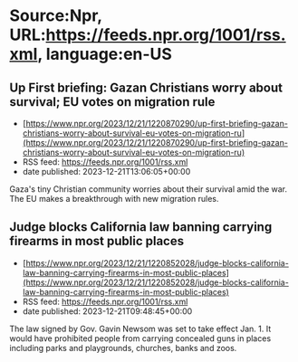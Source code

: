 # Source:Npr, URL:https://feeds.npr.org/1001/rss.xml, language:en-US

## Up First briefing: Gazan Christians worry about survival; EU votes on migration rule
 - [https://www.npr.org/2023/12/21/1220870290/up-first-briefing-gazan-christians-worry-about-survival-eu-votes-on-migration-ru](https://www.npr.org/2023/12/21/1220870290/up-first-briefing-gazan-christians-worry-about-survival-eu-votes-on-migration-ru)
 - RSS feed: https://feeds.npr.org/1001/rss.xml
 - date published: 2023-12-21T13:06:05+00:00

Gaza's tiny Christian community worries about their survival amid the war. The EU makes a breakthrough with new migration rules.

## Judge blocks California law banning carrying firearms in most public places
 - [https://www.npr.org/2023/12/21/1220852028/judge-blocks-california-law-banning-carrying-firearms-in-most-public-places](https://www.npr.org/2023/12/21/1220852028/judge-blocks-california-law-banning-carrying-firearms-in-most-public-places)
 - RSS feed: https://feeds.npr.org/1001/rss.xml
 - date published: 2023-12-21T09:48:45+00:00

The law signed by Gov. Gavin Newsom was set to take effect Jan. 1. It would have prohibited people from carrying concealed guns in places including parks and playgrounds, churches, banks and zoos.

